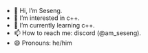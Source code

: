 - 👋 Hi, I’m Seseng.
- 👀 I’m interested in c++.
- 🌱 I’m currently learning c++.
- 📫 How to reach me: discord (@am_seseng).
- 😄 Pronouns: he/him
